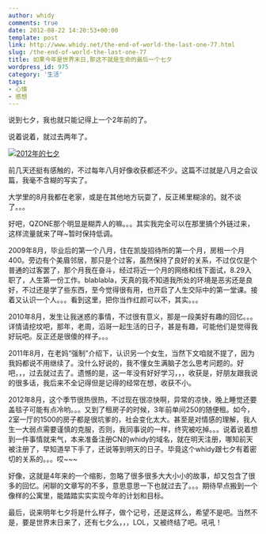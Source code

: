 ```yaml
---
author: whidy
comments: true
date: 2012-08-22 14:20:53+00:00
template: post
link: http://www.whidy.net/the-end-of-world-the-last-one-77.html
slug: /the-end-of-world-the-last-one-77
title: 如果今年是世界末日,那这不就是生命的最后一个七夕
wordpress_id: 975
category: '生活'
tags:
- 心情
- 感想
---
```


说到七夕，我也就只能记得上一个2年前的了。

说着说着，就过去两年了。

[![2012年的七夕](/wp-content/uploads/2012/08/77-400x250.jpg)](/wp-content/uploads/2012/08/77.jpg)

前几天还挺有感触的，不过每年八月好像收获都还不少。这篇不过就是八月之会议篇，我毫不含糊的写实了。

大学里的8月我都在老家，或是在其他地方玩耍了，反正稀里糊涂的。就不谈了。。。

好吧，QZONE那个明显是糊弄人的嘛。。。其实我完全可以在那里搞个外链过来，这样流量就来了咩~暂时保持低调。

<!-- more -->

2009年8月，毕业后的第一个八月，住在凯旋招待所的第一个月，房租一个月400。旁边有个美眉邻居，那只是个过客，虽然保持了良好的关系，不过仅仅是个普通的过客罢了，那个月我在奋斗，经过将近一个月的网络和线下面试，8.29入职了，人生第一份工作。blablabla，天真的我不知道我所处的环境是恶劣还是良好，不过还是学了些东西，至今觉得很有用，也开启了人生交际中的第一堂课。接着又认识一个人。。。看到这里，把你当作红颜可以不，其实。。。

2010年8月，发生让我迷惑的事情，不过很有意义，那是一段美好有趣的回忆。。。详情请挖坟吧，那年，老周，滔哥一起生活的日子，甚是有趣，可能他们是觉得我好玩吧。反正还是很傻的样子。。。

2011年8月，在老妈“强制”介绍下，认识另一个女生，当然下文咱就不提了，因为我妈都说不用继续了。没什么好说的，我不懂女生满脑子怎么思考问题的。好吧，，，过去就过去了。遗憾的是，这一年没有好好学习，，，收获是，好朋友跟我说的很多话，我后来不全记得但是记得的经常在想，收获不小。

2012年8月，这个季节很热很热，不过现在很凉快啊，异常的凉快，晚上睡觉还要盖毯子可能有点冷哟。。。又到了租房子的时候，3年前单间250的随便租。如今，2室一厅的1500的房子都是很坑爹的，社会变化太大。甚至是对情感的理解，我人生一大弱点需要谨慎的克服，否则，我同事说的一样，终究被吃掉。。。说着说着想到一件事情就来气，本来准备注册CN的whidy的域名，就在明天注册，哪知前天被注册了，早知道早下手了，还说等到明天的日子。毕竟这个whidy跟七夕有着密切的关系的。。。哎~~~

好像，这就是4年来的一个缩影，忽略了很多很多大大小小的故事，却又包含了很多的回忆。闲聊的文章写的不多，意思意思一下也就过去了。。。期待早点搬到一个像样的公寓里，能踏踏实实实现今年的计划和目标。

最后，说来明年七夕将是什么样子，做个记号，还是这样么，希望不是吧。当然不是，要是世界末日来了，还有七夕么，，，LOL，又被终结了吧。吼吼！
